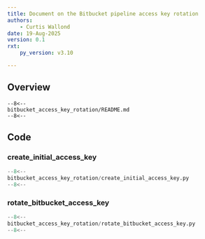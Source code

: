 ```yaml
---
title: Document on the Bitbucket pipeline access key rotation
authors:
    - Curtis Wallond
date: 19-Aug-2025
version: 0.1
rxt:
    py_version: v3.10

---
```


## Overview

```text
--8<--
bitbucket_access_key_rotation/README.md
--8<--
```

## Code

### create_initial_access_key

```python
--8<--
bitbucket_access_key_rotation/create_initial_access_key.py
--8<--
```

### rotate_bitbucket_access_key

```python
--8<--
bitbucket_access_key_rotation/rotate_bitbucket_access_key.py
--8<--
```
